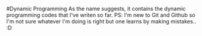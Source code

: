 #Dynamic Programming
As the name suggests, it contains the dynamic programming codes that I've writen so far.
PS: I'm new to Git and Github so I'm not sure whatever I'm doing is right but one learns by making mistakes.. :D
